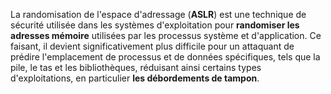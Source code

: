 
La randomisation de l'espace d'adressage (**ASLR**) est une technique de sécurité utilisée dans les systèmes d'exploitation pour **randomiser les adresses mémoire** utilisées par les processus système et d'application. Ce faisant, il devient significativement plus difficile pour un attaquant de prédire l'emplacement de processus et de données spécifiques, tels que la pile, le tas et les bibliothèques, réduisant ainsi certains types d'exploitations, en particulier **les débordements de tampon**.